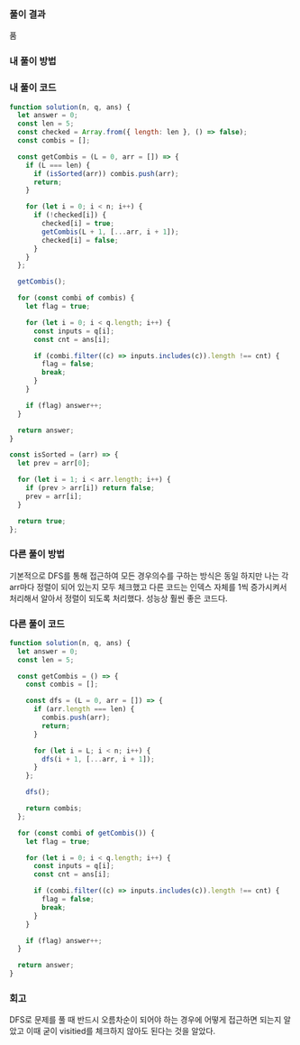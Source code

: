 ### 풀이 결과

품

### 내 풀이 방법

### 내 풀이 코드

```js
function solution(n, q, ans) {
  let answer = 0;
  const len = 5;
  const checked = Array.from({ length: len }, () => false);
  const combis = [];

  const getCombis = (L = 0, arr = []) => {
    if (L === len) {
      if (isSorted(arr)) combis.push(arr);
      return;
    }

    for (let i = 0; i < n; i++) {
      if (!checked[i]) {
        checked[i] = true;
        getCombis(L + 1, [...arr, i + 1]);
        checked[i] = false;
      }
    }
  };

  getCombis();

  for (const combi of combis) {
    let flag = true;

    for (let i = 0; i < q.length; i++) {
      const inputs = q[i];
      const cnt = ans[i];

      if (combi.filter((c) => inputs.includes(c)).length !== cnt) {
        flag = false;
        break;
      }
    }

    if (flag) answer++;
  }

  return answer;
}

const isSorted = (arr) => {
  let prev = arr[0];

  for (let i = 1; i < arr.length; i++) {
    if (prev > arr[i]) return false;
    prev = arr[i];
  }

  return true;
};
```

### 다른 풀이 방법

기본적으로 DFS를 통해 접근하여 모든 경우의수를 구하는 방식은 동일
하지만 나는 각 arr마다 정렬이 되어 있는지 모두 체크했고
다른 코드는 인덱스 자체를 1씩 증가시켜서 처리해서 알아서 정렬이 되도록 처리했다.
성능상 훨씬 좋은 코드다.

### 다른 풀이 코드

```js
function solution(n, q, ans) {
  let answer = 0;
  const len = 5;

  const getCombis = () => {
    const combis = [];

    const dfs = (L = 0, arr = []) => {
      if (arr.length === len) {
        combis.push(arr);
        return;
      }

      for (let i = L; i < n; i++) {
        dfs(i + 1, [...arr, i + 1]);
      }
    };

    dfs();

    return combis;
  };

  for (const combi of getCombis()) {
    let flag = true;

    for (let i = 0; i < q.length; i++) {
      const inputs = q[i];
      const cnt = ans[i];

      if (combi.filter((c) => inputs.includes(c)).length !== cnt) {
        flag = false;
        break;
      }
    }

    if (flag) answer++;
  }

  return answer;
}
```

### 회고

DFS로 문제를 풀 때 반드시 오름차순이 되어야 하는 경우에 어떻게 접근하면 되는지 알았고 이때 굳이 visitied를 체크하지 않아도 된다는 것을 알았다.
